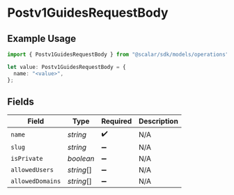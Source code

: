 # Postv1GuidesRequestBody

## Example Usage

```typescript
import { Postv1GuidesRequestBody } from "@scalar/sdk/models/operations";

let value: Postv1GuidesRequestBody = {
  name: "<value>",
};
```

## Fields

| Field              | Type               | Required           | Description        |
| ------------------ | ------------------ | ------------------ | ------------------ |
| `name`             | *string*           | :heavy_check_mark: | N/A                |
| `slug`             | *string*           | :heavy_minus_sign: | N/A                |
| `isPrivate`        | *boolean*          | :heavy_minus_sign: | N/A                |
| `allowedUsers`     | *string*[]         | :heavy_minus_sign: | N/A                |
| `allowedDomains`   | *string*[]         | :heavy_minus_sign: | N/A                |